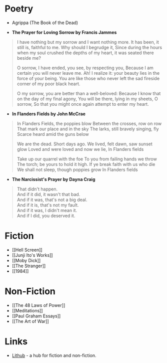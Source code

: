 # Poetry
* Agrippa (The Book of the Dead)

* **The Prayer for Loving Sorrow by Francis Jammes**

> I have nothing but my sorrow and I want nothing more. 
> It has been, it still is, faithful to me.
> Why should I begrudge it, 
> Since during the hours when my soul crushed the depths of my heart,
> it was seated there beside me?
> 
> O sorrow, I have ended, you see, by respecting you, 
> Because I am certain you will never leave me.
> Ah! I realize it: your beauty lies in the force of your being. 
> You are like those who never left the sad fireside corner of my poor black heart.
> 
> O my sorrow, you are better than a well-beloved: 
> Because I know that on the day of my final agony, 
> You will be there, lying in my sheets, O sorrow, 
> So that you might once again attempt to enter my heart.

* **In Flanders Fields by John McCrae**

> In Flanders Fields, the poppies blow
> Between the crosses, row on row
> That mark our place and in the sky 
> The larks, still bravely singing, fly 
> Scarce heard amid the guns below 
> 
> We are the dead. Short days ago. 
> We lived, felt dawn, saw sunset glow 
> Loved and were loved and now we lie, 
> In Flanders fields 
> 
> Take up our quarrel with the foe 
> To you from failing hands we throw 
> The torch; be yours to hold it high. 
> If ye break faith with us who die 
> We shall not sleep, though poppies grow 
> In Flanders fields 

* **The Narcissist's Prayer by Dayna Craig**
>That didn't happen.  
>And if it did, it wasn't that bad.  
>And if it was, that's not a big deal.  
>And if it is, that's not my fault.  
>And if it was, I didn't mean it.  
>And if I did, you deserved it.
# Fiction
* [[Hell Screen]]
* [[Junji Ito's Works]]
* [[Moby Dick]]
* [[The Stranger]]
* [[1984]]

# Non-Fiction
* [[The 48 Laws of Power]]
* [[Meditations]]
* [[Paul Graham Essays]]
* [[The Art of War]]

# Links
* [Lithub](https://lithub.com) - a hub for fiction and non-fiction.
